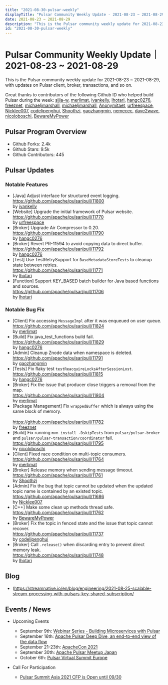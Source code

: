 ```yaml
---
title: "2021-08-30-pulsar-weekly"
displayTitle: "Pulsar Community Weekly Update - 2021-08-23 ~ 2021-08-29"
date: 2021-08-23 ~ 2021-08-29
description: "This is the Pulsar community weekly update for 2021-08-23 ~ 2021-08-29, with updates on Pulsar client, broker, transactions, and so on."
id: "2021-08-30-pulsar-weekly"
---
```


# Pulsar Community Weekly Update｜ 2021-08-23 ~ 2021-08-29

This is the Pulsar community weekly update for 2021-08-23 ~ 2021-08-29, with updates on Pulsar client, broker, transactions, and so on.

Great thanks to contributors of the following Github ID who helped build Pulsar during the week:
[sijia-w](https://github.com/sijia-w), [merlimat](https://github.com/merlimat), [ivankelly](https://github.com/ivankelly), [lhotari](https://github.com/lhotari), [hangc0276](https://github.com/hangc0276), [freeznet](https://github.com/freeznet), [michaeljmarshall](https://github.com/michaeljmarshall), [michaeljmarshall](https://github.com/michaeljmarshall), [Anonymitaet](https://github.com/Anonymitaet), [urfreespace](https://github.com/urfreespace), [Nicklee007](https://github.com/Nicklee007), [codelipenghui](https://github.com/codelipenghui), [Shoothzj](https://github.com/Shoothzj), [gaozhangmin](https://github.com/gaozhangmin), [nemecec](https://github.com/nemecec), [dave2wave](https://github.com/dave2wave), [nicoloboschi](https://github.com/nicoloboschi), [BewareMyPower](https://github.com/BewareMyPower)


## Pulsar Program Overview
- Github Forks: 2.4k
- Github Stars: 9.5k
- Github Contributors: 445

## Pulsar Updates

### Notable Features
- [Java] Adjust interface for structured event logging. 
<br>https://github.com/apache/pulsar/pull/11800 
<br>by [ivankelly](https://github.com/ivankelly)
- [Website] Upgrade the initial framework of Pulsar website.
<br>https://github.com/apache/pulsar/pull/11770 
<br>by [urfreespace](https://github.com/urfreespace)
- [Broker] Upgrade Air Compressor to 0.20.
<br>https://github.com/apache/pulsar/pull/11790 
<br>by [hangc0276](https://github.com/hangc0276)
- [Broker] Revert PR-11594 to avoid copying data to direct buffer. 
<br>https://github.com/apache/pulsar/pull/11792 
<br>by [hangc0276](https://github.com/hangc0276)
- [Test] Use TestRetrySupport for `BaseMetadataStoreTests` to cleanup state between retries.
<br>https://github.com/apache/pulsar/pull/11771 
<br>by [lhotari](https://github.com/lhotari)
- [Function] Support KEY_BASED batch builder for Java based functions and sources. 
<br>https://github.com/apache/pulsar/pull/11706 
<br>by [lhotari](https://github.com/lhotari)


### Notable Bug Fix
- [Client] Fix accessing `MessageImpl` after it was enqueued on user queue. 
<br>https://github.com/apache/pulsar/pull/11824
<br>by [merlimat](https://github.com/merlimat)
- [Build] Fix java_test_functions build fail. 
<br>https://github.com/apache/pulsar/pull/11829 
<br>by [hangc0276](https://github.com/hangc0276)
- [Admin] Cleanup Znode data when namespace is deleted. 
<br>https://github.com/apache/pulsar/pull/11791 
<br>by [gaozhangmin](https://github.com/gaozhangmin)
- [Tests] Fix flaky test `testReacquireLocksAfterSessionLost`. 
<br>https://github.com/apache/pulsar/pull/11815 
<br>by [hangc0276](https://github.com/hangc0276)
- [Broker] Fix the issue that producer close triggers a removal from the map. 
<br>https://github.com/apache/pulsar/pull/11804 
<br>by [merlimat](https://github.com/merlimat)
- [Package Management] Fix `wrappedBuffer` which is always using the same block of memory.  
<br>https://github.com/apache/pulsar/pull/11782 
<br>by [freeznet](https://github.com/freeznet)
- [Build] Fix running `mvn install -DskipTests` from `pulsar/pulsar-broker` and `pulsar/pulsar-transaction/coordinator` fail. 
<br>https://github.com/apache/pulsar/pull/11795 
<br>by [nicoloboschi](https://github.com/nicoloboschi)
- [Client] Fixed race condition on multi-topic consumers. 
<br>https://github.com/apache/pulsar/pull/11764 
<br>by [merlimat](https://github.com/merlimat)
- [Broker] Release memory when sending message timeout. 
<br>https://github.com/apache/pulsar/pull/11761 
<br>by [Shoothzj](https://github.com/Shoothzj)
- [Admin] Fix the bug that topic cannot be updated when the updated topic name is contained by an existed topic. 
<br>https://github.com/apache/pulsar/pull/11686 
<br>by [Nicklee007](https://github.com/Nicklee007)
- [C++] Make some clean up methods thread safe. 
<br>https://github.com/apache/pulsar/pull/11762 
<br>by [BewareMyPower](https://github.com/BewareMyPower)
- [Broker] Fix the topic in fenced state and the issue that topic cannot recover. 
<br>https://github.com/apache/pulsar/pull/11737
<br>by [codelipenghui](https://github.com/codelipenghui)
- [Broker] Call `.release()` when discarding entry to prevent direct memory leak. 
<br>https://github.com/apache/pulsar/pull/11748 
<br>by [lhotari](https://github.com/lhotari)

## Blog
- (https://streamnative.io/en/blog/engineering/2021-08-25-scalable-stream-processing-with-pulsars-key-shared-subscription/

## Events / News
- Upcoming Events
    - September 9th: [Webinar Series - Building Microservices with Pulsar](https://streamnative.zoom.us/webinar/register/WN_0vVCCqGhQ4G1978pZvxwZg)
    - September 16th: [Apache Pulsar Deep Dive, an end-to-end view of the data flow](https://www.meetup.com/netherlands-apache-pulsar-meetup/events/280174947/)
    - September 21-23th: [ApacheCon 2021](https://www.apachecon.com/acah2021/)
    - September 30th: [Apache Pulsar Meetup Japan](https://japan-pulsar-user-group.connpass.com/event/222026/)
    - October 6th: [Pulsar Virtual Summit Europe](https://hopin.com/events/pulsar-summit-europe-2021)

- Call For Participation
    - [Pulsar Summit Asia 2021 CFP is Open until 09/30](https://pulsar.apache.org/blog/2021/08/18/asia-cfp/)